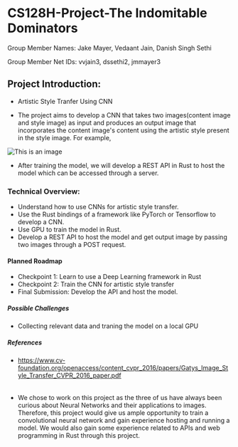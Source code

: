 # CS128H-Project-The Indomitable Dominators 

Group Member Names: Jake Mayer, Vedaant Jain, Danish Singh Sethi

Group Member Net IDs: vvjain3, dssethi2, jmmayer3

## Project Introduction: 

- Artistic Style Tranfer Using CNN

- The project aims to develop a CNN that takes two images(content image and style image) as input and produces an output image that incorporates the content image's content using the artistic style present in the style image. For example,

![This is an image](https://2.bp.blogspot.com/-kV4SKTFlWQk/WA6n82yFFJI/AAAAAAAABWY/9GcePSQZ7qcY95b7zVnCBR4ABWR7K2o4gCLcB/s1600/image04.png)

- After training the model, we will develop a REST API in Rust to host the model which can be accessed through a server.

### Technical Overview:
- Understand how to use CNNs for artistic style transfer.
- Use the Rust bindings of a framework like PyTorch or Tensorflow to develop a CNN.
- Use GPU to train the model in Rust.
- Develop a REST API to host the model and get output image by passing two images through a POST request.

#### Planned Roadmap
- Checkpoint 1: Learn to use a Deep Learning framework in Rust
- Checkpoint 2: Train the CNN for artistic style transfer
- Final Submission: Develop the API and host the model.

##### Possible Challenges
- Collecting relevant data and traning the model on a local GPU

##### References
- https://www.cv-foundation.org/openaccess/content_cvpr_2016/papers/Gatys_Image_Style_Transfer_CVPR_2016_paper.pdf
######
- We chose to work on this project as the three of us have always been curious about Neural Networks and their applications to images. Therefore, this project would give us ample opportunity to train a convolutional neural network and gain experience hosting and running a model. We would also gain some experience related to APIs and web programming in Rust through this project.